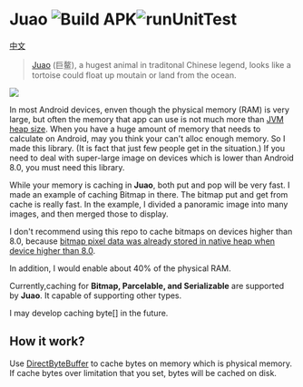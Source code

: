 # Juao ![Build APK](https://github.com/BruceWind/Juao/workflows/Build%20APK/badge.svg?branch=master)![runUnitTest](https://github.com/BruceWind/Juao/workflows/runUnitTest/badge.svg)

[中文](https://github.com/BruceWind/Juao/blob/master/README_zh.md)

> [Juao](https://www.wikiwand.com/zh-cn/%E9%B3%8C) (巨鳌), a hugest animal in traditonal Chinese legend, looks like a tortoise could float up moutain or land from the ocean.

![](https://github.com/BruceWind/Juao/raw/master/image/juao.png)

In most Android devices, enven though the physical memory (RAM) is very large, but often the memory that app can use is not much more than [JVM heap size](https://developer.android.com/topic/performance/memory#CheckHowMuchMemory).
When you have a huge amount of memory that needs to calculate on Android, may you think your can't alloc enough memory.
So I made this library. (It is fact that just few people get in the situation.)
If you need to deal with super-large image on devices which is lower than Android 8.0, you must need this library.

While your memory is caching in **Juao**, both put and pop will be very fast.
I made an example of caching Bitmap in there. The bitmap put and get from cache is really fast. In the example, I divided a panoramic image into many images, and then merged those to display.


I don't recommend using this repo to cache bitmaps on devices higher than 8.0, because [bitmap pixel data was already stored in native heap when device higher than 8.0](https://developer.android.google.cn/topic/performance/graphics/manage-memory).


In addition, I would enable about 40% of the physical RAM.


Currently,caching for **Bitmap, Parcelable, and Serializable** are supported by **Juao**. It capable of supporting other types. 

I may develop caching byte[] in the future.

## How it work?
Use [DirectByteBuffer](https://chromium.googlesource.com/android_tools/+/2403/sdk/sources/android-22/java/nio/DirectByteBuffer.java) 
 to cache bytes on memory which is physical memory. If cache bytes over limitation that you set, bytes will be cached on disk.
